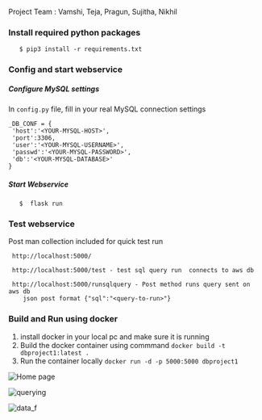 Project Team : Vamshi, Teja, Pragun, Sujitha, Nikhil

### Install required python packages

```
   $ pip3 install -r requirements.txt
```

### Config and start webservice

##### Configure MySQL settings

In ``config.py`` file, fill in your real MySQL connection settings

```
_DB_CONF = {
 'host':'<YOUR-MYSQL-HOST>',
 'port':3306,
 'user':'<YOUR-MYSQL-USERNAME>',
 'passwd':'<YOUR-MYSQL-PASSWORD>',
 'db':'<YOUR-MYSQL-DATABASE>'
}
```

##### Start Webservice

```
   $  flask run
```

### Test webservice 

Post man collection included for quick test run
```
 http://localhost:5000/
 
 http://localhost:5000/test - test sql query run  connects to aws db 
 
 http://localhost:5000/runsqlquery - Post method runs query sent on aws db
    json post format {"sql":"<query-to-run>"}

```
### Build and Run using docker 
1. install docker in your local pc and make sure it is running 
2. Build the docker container using commmand 
`docker build -t dbproject1:latest .`
3. Run the container locally 
`docker run -d -p 5000:5000 dbproject1`


![Home page](https://user-images.githubusercontent.com/18380025/184508000-1c85d4ab-cbb6-48d6-be1e-51eab2cd3d73.PNG)

![querying](https://user-images.githubusercontent.com/18380025/184508015-b4168837-1955-476d-aa61-3ff5bb2cf19e.PNG)

![data_f](https://user-images.githubusercontent.com/18380025/184508006-2e55b1c5-d343-4a2f-898c-c1dbd4f62979.PNG)






